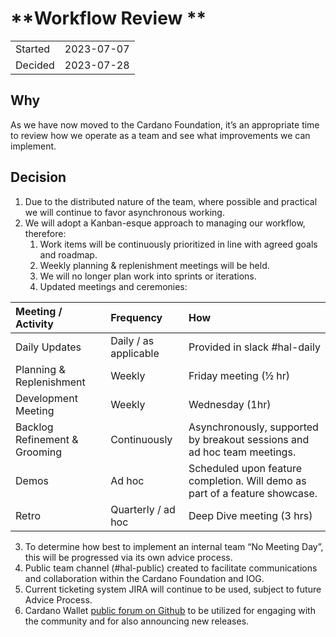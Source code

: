 # **Workflow Review **

|         |            |
|---------|------------|
| Started | 2023-07-07 |
| Decided | 2023-07-28 |


## **Why**

As we have now moved to the Cardano Foundation, it’s an appropriate time to review how we operate as a team and see what improvements we can implement.

## **Decision**

1. Due to the distributed nature of the team, where possible and practical we will continue to favor asynchronous working.
2. We will adopt a Kanban-esque approach to managing our workflow, therefore:
   1. Work items will be continuously prioritized in line with agreed goals and roadmap.
   2. Weekly planning & replenishment meetings will be held.
   3. We will no longer plan work into sprints or iterations.
   4. Updated meetings and ceremonies:

| Meeting / Activity            | Frequency             | How                                                                         |
|:------------------------------|:----------------------|:----------------------------------------------------------------------------|
| Daily Updates                 | Daily / as applicable | Provided in slack \#hal-daily                                               |
| Planning & Replenishment      | Weekly                | Friday meeting  (½ hr)                                                      |
| Development Meeting           | Weekly                | Wednesday (1hr)                                                             |
| Backlog Refinement & Grooming | Continuously          | Asynchronously, supported by breakout sessions and ad hoc team meetings.    |
| Demos                         | Ad hoc                | Scheduled upon feature completion. Will demo as part of a feature showcase. |
| Retro                         | Quarterly / ad hoc    | Deep Dive meeting (3 hrs)                                                   |

3. To determine how best to implement an internal team “No Meeting Day”, this will be progressed via its own advice process.
4. Public team channel (\#hal-public) created to facilitate communications and collaboration within the Cardano Foundation and IOG.
5. Current ticketing system JIRA will continue to be used, subject to future Advice Process.
6. Cardano Wallet [public forum on Github](https://github.com/cardano-foundation/cardano-wallet/discussions) to be utilized for engaging with the community and for also announcing new releases.
